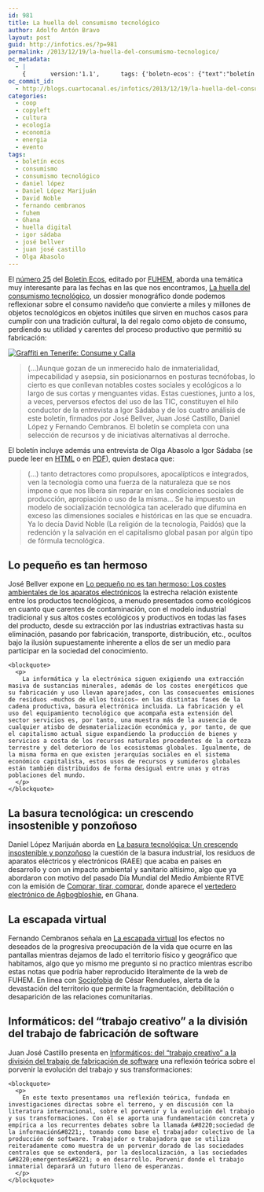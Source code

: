 ```yaml
---
id: 981
title: La huella del consumismo tecnológico
author: Adolfo Antón Bravo
layout: post
guid: http://infotics.es/?p=981
permalink: /2013/12/19/la-huella-del-consumismo-tecnologico/
oc_metadata:
  - |
    {		version:'1.1',		tags: {'boletn-ecos': {"text":"boletín ecos","slug":"boletn-ecos","source":null,"bucketName":"current","bucketPlacement":"auto","_className":"Tag"}, 'consumismo': {"text":"consumismo","slug":"consumismo","source":null,"bucketName":"current","bucketPlacement":"auto","_className":"Tag"}, 'consumismo-tecnolgico': {"text":"consumismo tecnológico","slug":"consumismo-tecnolgico","source":null,"bucketName":"current","bucketPlacement":"auto","_className":"Tag"}, 'daniel-lpez': {"text":"daniel lópez","slug":"daniel-lpez","source":null,"bucketName":"current","bucketPlacement":"auto","_className":"Tag"}, 'fernando-cembranos': {"text":"fernando cembranos","slug":"fernando-cembranos","source":null,"bucketName":"current","bucketPlacement":"auto","_className":"Tag"}, 'fuhem': {"text":"fuhem","slug":"fuhem","source":null,"bucketName":"current","bucketPlacement":"auto","_className":"Tag"}, 'huella-digital': {"text":"huella digital","slug":"huella-digital","source":null,"bucketName":"current","bucketPlacement":"auto","_className":"Tag"}, 'igor-sdaba': {"text":"igor sádaba","slug":"igor-sdaba","source":null,"bucketName":"current","bucketPlacement":"auto","_className":"Tag"}, 'jos-bellver': {"text":"josé bellver","slug":"jos-bellver","source":null,"bucketName":"current","bucketPlacement":"auto","_className":"Tag"}, 'juan-jos-castillo': {"text":"juan josé castillo","slug":"juan-jos-castillo","source":null,"bucketName":"current","bucketPlacement":"auto","_className":"Tag"}, 'daniel-lpez-marijun': {"text":"Daniel López Marijuán","slug":"daniel-lpez-marijun","source":null,"bucketName":"current","bucketPlacement":"auto","_className":"Tag"}, 'david-noble': {"text":"David Noble","slug":"david-noble","source":null,"bucketName":"current","bucketPlacement":"auto","_className":"Tag"}, 'ghana': {"text":"Ghana","slug":"ghana","source":null,"bucketName":"current","bucketPlacement":"auto","_className":"Tag"}, 'olga-abasolo': {"text":"Olga Abasolo","slug":"olga-abasolo","source":null,"bucketName":"current","bucketPlacement":"auto","_className":"Tag"}}	}
oc_commit_id:
  - http://blogs.cuartocanal.es/infotics/2013/12/19/la-huella-del-consumismo-tecnologico/1387478408
categories:
  - coop
  - copyleft
  - cultura
  - ecología
  - economía
  - energia
  - evento
tags:
  - boletín ecos
  - consumismo
  - consumismo tecnológico
  - daniel lópez
  - Daniel López Marijuán
  - David Noble
  - fernando cembranos
  - fuhem
  - Ghana
  - huella digital
  - igor sádaba
  - josé bellver
  - juan josé castillo
  - Olga Abasolo
---
```

El [número 25][1] del [Boletín Ecos][2], editado por [FUHEM][3], aborda una temática muy interesante para las fechas en las que nos encontramos, [La huella del consumismo tecnológico][4], un dossier monográfico donde podemos reflexionar sobre el consumo navideño que convierte a miles y millones de objetos tecnológicos en objetos inútiles que sirven en muchos casos para cumplir con una tradición cultural, la del regalo como objeto de consumo, perdiendo su utilidad y carentes del proceso productivo que permitió su fabricación: 

[<img src="http://i1.wp.com/blogs.cuartocanal.es/infotics/files/2013/12/3282475463_aefdb0945a.jpg?w=660" alt="Graffiti en Tenerife: Consume y Calla" data-recalc-dims="1" />][5]  


> (&#x2026;)Aunque gozan de un inmerecido halo de inmaterialidad, impecabilidad y asepsia, sin posicionarnos en posturas tecnófobas, lo cierto es que conllevan notables costes sociales y ecológicos a lo largo de sus cortas y menguantes vidas. Estas cuestiones, junto a los, a veces, perversos efectos del uso de las TIC, constituyen el hilo conductor de la entrevista a Igor Sádaba y de los cuatro análisis de este boletín, firmados por José Bellver, Juan José Castillo, Daniel López y Fernando Cembranos. El boletín se completa con una selección de recursos y de iniciativas alternativas al derroche. 

El boletín incluye además una entrevista de Olga Abasolo a Igor Sádaba (se puede leer en [HTML][6] o en [PDF][7]), quien destaca que: 

> (&#x2026;) tanto detractores como propulsores, apocalípticos e integrados, ven la tecnología como una fuerza de la naturaleza que se nos impone o que nos libera sin reparar en las condiciones sociales de producción, apropiación o uso de la misma… Se ha impuesto un modelo de socialización tecnológica tan acelerado que difumina en exceso las dimensiones sociales e históricas en las que se encuadra. Ya lo decía David Noble (La religión de la tecnología, Paidós) que la redención y la salvación en el capitalismo global pasan por algún tipo de fórmula tecnológica. 

<div id="outline-container-sec-1" class="outline-2">
  <h2 id="sec-1">
    Lo pequeño es tan hermoso
  </h2>
  
  <div class="outline-text-2" id="text-1">
    <p>
      José Bellver expone en <a href="https://www.fuhem.es/media/cdv/file/biblioteca/Boletin_ECOS/25/Lo%2520peque%25C3%25B1o%2520no%2520es%2520tan%2520hermoso_J_BELLVER--.pdf">Lo pequeño no es tan hermoso: Los costes ambientales de los aparatos electrónicos</a> la estrecha relación existente entre los productos tecnológicos, a menudo presentados como ecológicos en cuanto que carentes de contaminación, con el modelo industrial tradicional y sus altos costes ecológicos y productivos en todas las fases del producto, desde su extracción por las industrias extractivas hasta su eliminación, pasando por fabricación, transporte, distribución, etc., ocultos bajo la ilusión supuestamente inherente a ellos de ser un medio para participar en la sociedad del conocimiento.
    </p>
    
    <blockquote>
      <p>
        La informática y la electrónica siguen exigiendo una extracción masiva de sustancias minerales, además de los costes energéticos que su fabricación y uso llevan aparejados, con las consecuentes emisiones de residuos −muchos de ellos tóxicos− en las distintas fases de la cadena productiva, basura electrónica incluida. La fabricación y el uso del equipamiento tecnológico que acompaña esta extensión del sector servicios es, por tanto, una muestra más de la ausencia de cualquier atisbo de desmaterialización económica y, por tanto, de que el capitalismo actual sigue expandiendo la producción de bienes y servicios a costa de los recursos naturales procedentes de la corteza terrestre y del deterioro de los ecosistemas globales. Igualmente, de la misma forma en que existen jerarquías sociales en el sistema económico capitalista, estos usos de recursos y sumideros globales están también distribuidos de forma desigual entre unas y otras poblaciones del mundo.
      </p>
    </blockquote>
  </div></p>
</div>

<div id="outline-container-sec-2" class="outline-2">
  <h2 id="sec-2">
    La basura tecnológica: un crescendo insostenible y ponzoñoso
  </h2>
  
  <div class="outline-text-2" id="text-2">
    <p>
      Daniel López Marijuán aborda en <a href="https://www.fuhem.es/media/cdv/file/biblioteca/Boletin_ECOS/25/la-basura-tecnologica_D_LOPEZ_MARIJUAN.pdf">La basura tecnológica: Un crescendo insostenible y ponzoñoso</a> la cuestión de la basura industrial, los residuos de aparatos eléctricos y electrónicos (RAEE) que acaba en países en desarrollo y con un impacto ambiental y sanitario altísimo, algo que ya abordaron con motivo del pasado Día Mundial del Medio Ambiente RTVE con la emisión de <a href="http://www.rtve.es/television/documentales/comprar-tirar-comprar/">Comprar, tirar, comprar</a>, donde aparece el <a href="http://www.rtve.es/noticias/20120606/portada-ciberbasura-sin-fronteras/533464.shtml">vertedero electrónico de Agbogbloshie</a>, en Ghana.
    </p></p>
  </div></p>
</div>

<div id="outline-container-sec-3" class="outline-2">
  <h2 id="sec-3">
    La escapada virtual
  </h2>
  
  <div class="outline-text-2" id="text-3">
    <p>
      Fernando Cembranos señala en <a href="https://www.fuhem.es/media/cdv/file/biblioteca/Boletin_ECOS/25/la-escapada-virtual_F_CEMBRANOS.pdf">La escapada virtual</a> los efectos no deseados de la progresiva preocupación de la vida que ocurre en las pantallas mientras dejamos de lado el territorio físico y geográfico que habitamos, algo que yo mismo me pregunto si no practico mientras escribo estas notas que podría haber reproducido literalmente de la web de FUHEM. En línea con <a href="http://www.capitanswinglibros.com/catalogo.php/sociofobia">Sociofobia</a> de César Rendueles, alerta de la devastación del territorio que permite la fragmentación, debilitación o desaparición de las relaciones comunitarias.
    </p></p>
  </div></p>
</div>

<div id="outline-container-sec-4" class="outline-2">
  <h2 id="sec-4">
    Informáticos: del &#8220;trabajo creativo&#8221; a la división del trabajo de fabricación de software
  </h2>
  
  <div class="outline-text-2" id="text-4">
    <p>
      Juan José Castillo presenta en <a href="https://www.fuhem.es/media/cdv/file/biblioteca/Boletin_ECOS/25/informaticos_J_J_CASTILLO.pdf">Informáticos: del &#8220;trabajo creativo&#8221; a la división del trabajo de fabricación de software</a> una reflexión teórica sobre el porvenir la evolución del trabajo y sus transformaciones:
    </p>
    
    <blockquote>
      <p>
        En este texto presentamos una reflexión teórica, fundada en investigaciones directas sobre el terreno, y en discusión con la literatura internacional, sobre el porvenir y la evolución del trabajo y sus transformaciones. Con él se aporta una fundamentación concreta y empírica a los recurrentes debates sobre la llamada &#8220;sociedad de la información&#8221;, tomando como base el trabajador colectivo de la producción de software. Trabajador o trabajadora que se utiliza reiteradamente como muestra de un porvenir dorado de las sociedades centrales que se extenderá, por la deslocalización, a las sociedades &#8220;emergentes&#8221; o en desarrollo. Porvenir donde el trabajo inmaterial deparará un futuro lleno de esperanzas.
      </p>
    </blockquote>
  </div></p>
</div>

 [1]: http://www.fuhem.es/ecosocial/boletin-ecos/numero.aspx?n%3D25
 [2]: http://www.fuhem.es/ecosocial/Default.aspx?v%3D129
 [3]: http://www.fuhem.es/
 [4]: http://www.fuhem.es/ecosocial/articulos.aspx?v%3D9378&#038;n%3D0
 [5]: http://flickr.com/photos/7921189@N04/3282475463 "Graffiti"
 [6]: http://www.fuhem.es/ecosocial/noticias.aspx?v%3D9470&#038;n%3D0
 [7]: https://www.fuhem.es/media/cdv/file/biblioteca/Boletin_ECOS/25/Entrevista-Igor-Sadaba_O_ABASOLO.pdf